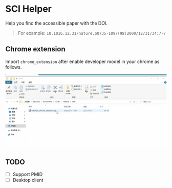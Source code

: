 # SCI Helper

Help you find the accessible paper with the DOI.

> For example: `10.1016.12.31/nature.S0735-1097(98)2000/12/31/34:7-7`
## Chrome extension

Import `chrome_extension` after enable developer model in your chrome as follows.

![tutorials](supportfile/chrometoolsinstall.gif)

## TODO

- [ ] Support PMID
- [ ] Desktop client